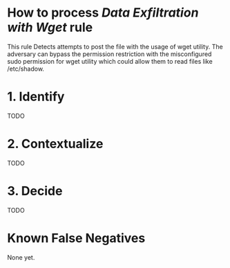 # How to process *Data Exfiltration with Wget* rule
This rule Detects attempts to post the file with the usage of wget utility. The adversary can bypass the permission restriction with the misconfigured sudo permission for wget utility which could allow them to read files like /etc/shadow.

# 1. Identify
TODO

# 2. Contextualize
TODO

# 3. Decide
TODO

# Known False Negatives
None yet.
